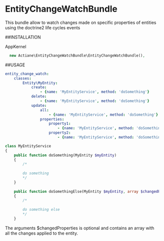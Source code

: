# EntityChangeWatchBundle

This bundle allow to watch changes made on specific properties of entities using the doctrine2 life cycles events

##INSTALLATION

AppKernel
```php
  new Actiane\EntityChangeWatchBundle\EntityChangeWatchBundle(),
```

##USAGE

```yaml
entity_change_watch:
    classes:
        Entity\MyEntity:
            create:
                - {name: 'MyEntityService', method: 'doSomething'}
            delete:
                - {name: 'MyEntityService', method: 'doSomething'}
            update:
                all:
                    - {name: 'MyEntityService', method: 'doSomething'}
                properties:
                    property1:
                        - {name: 'MyEntityService', method: 'doSomething'}
                    property2:
                        - {name: 'MyEntityService', method: 'doSomethingElse'}
```


```php
class MyEntityService
{
    public function doSomething(MyEntity $myEntity)
    {
        /*
        
        do something
        */
    }
    
    public function doSomethingElse(MyEntity $myEntity, array $changedProperties)
    {
        /*
        
        do something else
        */
    }
```

The arguments $changedProperties is optional and contains an array with all the changes applied to the entity.